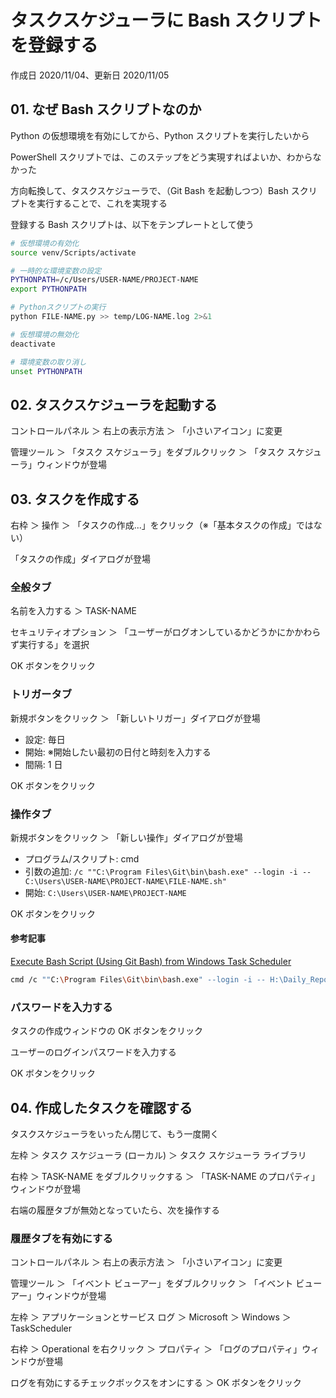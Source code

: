 # タスクスケジューラに Bash スクリプトを登録する

作成日 2020/11/04、更新日 2020/11/05

## 01. なぜ Bash スクリプトなのか

Python の仮想環境を有効にしてから、Python スクリプトを実行したいから

PowerShell スクリプトでは、このステップをどう実現すればよいか、わからなかった

方向転換して、タスクスケジューラで、（Git Bash を起動しつつ）Bash スクリプトを実行することで、これを実現する

登録する Bash スクリプトは、以下をテンプレートとして使う

```bash
# 仮想環境の有効化
source venv/Scripts/activate

# 一時的な環境変数の設定
PYTHONPATH=/c/Users/USER-NAME/PROJECT-NAME
export PYTHONPATH

# Pythonスクリプトの実行
python FILE-NAME.py >> temp/LOG-NAME.log 2>&1

# 仮想環境の無効化
deactivate

# 環境変数の取り消し
unset PYTHONPATH
```

## 02. タスクスケジューラを起動する

コントロールパネル ＞ 右上の表示方法 ＞ 「小さいアイコン」に変更

管理ツール ＞ 「タスク スケジューラ」をダブルクリック ＞ 「タスク スケジューラ」ウィンドウが登場

## 03. タスクを作成する

右枠 ＞ 操作 ＞ 「タスクの作成...」をクリック（※「基本タスクの作成」ではない）

「タスクの作成」ダイアログが登場

### 全般タブ

名前を入力する ＞ TASK-NAME

セキュリティオプション ＞ 「ユーザーがログオンしているかどうかにかかわらず実行する」を選択

OK ボタンをクリック

### トリガータブ

新規ボタンをクリック ＞ 「新しいトリガー」ダイアログが登場

- 設定: 毎日
- 開始: ※開始したい最初の日付と時刻を入力する
- 間隔: 1 日

OK ボタンをクリック

### 操作タブ

新規ボタンをクリック ＞ 「新しい操作」ダイアログが登場

- プログラム/スクリプト: cmd
- 引数の追加: `/c ""C:\Program Files\Git\bin\bash.exe" --login -i -- C:\Users\USER-NAME\PROJECT-NAME\FILE-NAME.sh"`
- 開始: `C:\Users\USER-NAME\PROJECT-NAME`

OK ボタンをクリック

#### 参考記事

[Execute Bash Script \(Using Git Bash\) from Windows Task Scheduler](https://gist.github.com/damc-dev/eb5e1aef001eef78c0f4)

```bash
cmd /c ""C:\Program Files\Git\bin\bash.exe" --login -i -- H:\Daily_Reports\yesterdayTogglReport.sh"
```

### パスワードを入力する

タスクの作成ウィンドウの OK ボタンをクリック

ユーザーのログインパスワードを入力する

OK ボタンをクリック

## 04. 作成したタスクを確認する

タスクスケジューラをいったん閉じて、もう一度開く

左枠 ＞ タスク スケジューラ (ローカル) ＞ タスク スケジューラ ライブラリ

右枠 ＞ TASK-NAME をダブルクリックする ＞ 「TASK-NAME のプロパティ」ウィンドウが登場

右端の履歴タブが無効となっていたら、次を操作する

### 履歴タブを有効にする

コントロールパネル ＞ 右上の表示方法 ＞ 「小さいアイコン」に変更

管理ツール ＞ 「イベント ビューアー」をダブルクリック ＞ 「イベント ビューアー」ウィンドウが登場

左枠 ＞ アプリケーションとサービス ログ ＞ Microsoft ＞ Windows ＞ TaskScheduler

右枠 ＞ Operational を右クリック ＞ プロパティ ＞ 「ログのプロパティ」ウィンドウが登場

ログを有効にするチェックボックスをオンにする ＞ OK ボタンをクリック
